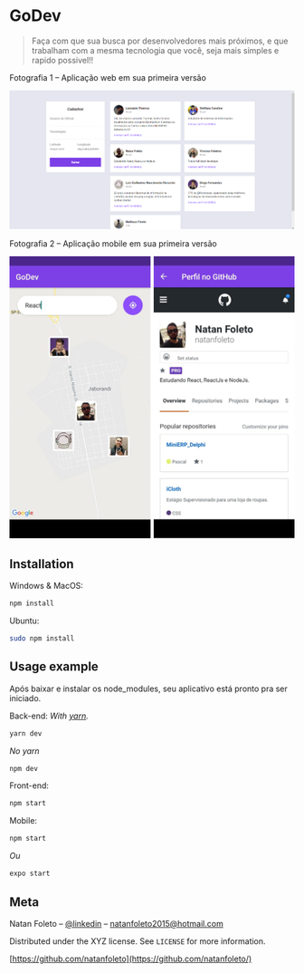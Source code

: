 # GoDev
> Faça com que sua busca por desenvolvedores mais próximos, e que trabalham com a mesma tecnologia que você, seja mais simples e rapido possivel!!

Fotografia 1 – Aplicação web em sua primeira versão

![](GoDev-Web.png)


Fotografia 2 – Aplicação mobile em sua primeira versão

![](GoDev-Mobile.png)

## Installation

Windows & MacOS:

```sh
npm install
```

Ubuntu:

```sh
sudo npm install
```

## Usage example

Após baixar e instalar os node_modules, seu aplicativo está pronto pra ser iniciado.

Back-end:
_With [yarn][yarn]._
```sh
yarn dev
```
_No yarn_
```sh
npm dev
```

Front-end:
```sh
npm start
```

Mobile:
```sh
npm start
```
_Ou_
```sh
expo start
```

## Meta

Natan Foleto – [@linkedin](https://www.linkedin.com/in/natan-foleto-9bbb2b178/) – natanfoleto2015@hotmail.com

Distributed under the XYZ license. See ``LICENSE`` for more information.

[https://github.com/natanfoleto](https://github.com/natanfoleto/)

<!-- Markdown link & img dfn's -->
[yarn]: https://yarnpkg.com
[linkedin]: https://www.linkedin.com/in/natan-foleto-9bbb2b178/
